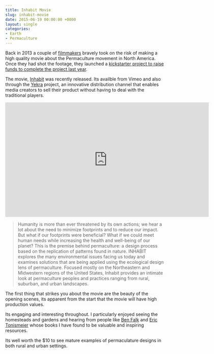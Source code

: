 ```yaml
---
title: Inhabit Movie
slug: inhabit-movie
date: 2015-06-19 00:00:00 +0000
layout: single
categories: 
- Earth
- Permaculture
---
```

Back in 2013 a couple of [filmmakers][1] bravely took on the risk of making a high quality movie about the Permaculture movement in North America. Once they had shot the footage, they launched a [kickstarter project to raise funds to complete the project last year][2].
<!--read_more-->
The movie, [Inhabit][3] was recently released. Its availble from Vimeo and also through the [Yekra][4] project, an innovative distribution channel that enables media creators to sell their product without having to deal with the traditional players.

<iframe src="https://player.vimeo.com/video/93538443" width="640" height="360" frameborder="0" allowfullscreen></iframe>

> Humanity is more than ever threatened by its own actions; we hear a lot about the need to minimize footprints and to reduce our impact. But what if our footprints were beneficial? What if we could meet human needs while increasing the health and well-being of our planet? This is the premise behind permaculture: a design process based on the replication of patterns found in nature. INHABIT explores the many environmental issues facing us today and examines solutions that are being applied using the ecological design lens of permaculture. Focused mostly on the Northeastern and Midwestern regions of the United States, Inhabit provides an intimate look at permaculture peoples and practices ranging from rural, suburban, and urban landscapes.

The first thing that strikes you about the movie are the beauty of the opening scenes, its apparent from the start that the movie will have high production values.

Its engaging and interesting throughout. I particularly enjoyed seeing the homesteads and gardens and hearing from people like [Ben Falk][5] and [Eric Tonismeier][6] whose books I have found to be valuable and inspiring resources.

Its well worth the $10 to see mature examples of permaculature designs in both rural and urban settings.


[1]:	http://inhabitfilm.com/partners/
[2]:	http://permaculturenews.org/2014/05/02/inhabit-permaculture-perspective/ "Inhabit story at Permaculture News"
[3]:	https://twitter.com/inhabitfilm
[4]:	https://www.yekra.com "Yekra"
[5]:	http://www.wholesystemsdesign.com/resilient-farm-homestead-book/ "Resilient Farm and Homestead Book"
[6]:	http://www.perennialsolutions.org/paradise-lot-two-plant-geeks-one-tenth-of-an-acre-and-the-making-of-an-edible-garden-oasis-in-the-city "Paradise Lot Book"
